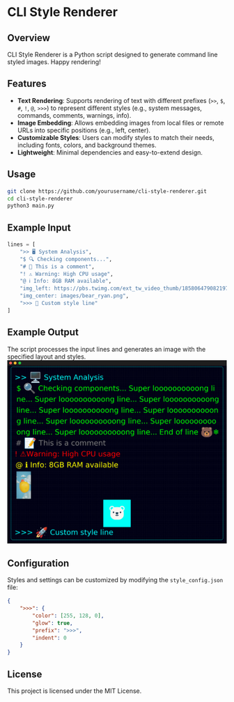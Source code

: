 # CLI Style Renderer

## Overview
CLI Style Renderer is a Python script designed to generate command line styled images. Happy rendering!

## Features
- **Text Rendering**: Supports rendering of text with different prefixes (`>>`, `$`, `#`, `!`, `@`, `>>>`) to represent different styles (e.g., system messages, commands, comments, warnings, info).
- **Image Embedding**: Allows embedding images from local files or remote URLs into specific positions (e.g., left, center).
- **Customizable Styles**: Users can modify styles to match their needs, including fonts, colors, and background themes.
- **Lightweight**: Minimal dependencies and easy-to-extend design.


## Usage
```bash
git clone https://github.com/yourusername/cli-style-renderer.git
cd cli-style-renderer
python3 main.py
```

## Example Input
```python
lines = [
    ">> 🖥️ System Analysis",
    "$ 🔍 Checking components...",
    "# 📝 This is a comment",
    "! ⚠️ Warning: High CPU usage",
    "@ ℹ️ Info: 8GB RAM available",
    "img_left: https://pbs.twimg.com/ext_tw_video_thumb/1858064790821974016/pu/img/MQU4WFGD8vSyb_A2.jpg",
    "img_center: images/bear_ryan.png",
    ">>> 🚀 Custom style line"
]
```

## Example Output
The script processes the input lines and generates an image with the specified layout and styles. 
![CLI Style Renderer Example](output_2025-01-12_15-12-11.png)

## Configuration
Styles and settings can be customized by modifying the `style_config.json` file:
```json
{
    ">>>": {
        "color": [255, 128, 0],
        "glow": true,
        "prefix": ">>>",
        "indent": 0
    }
}
```

## License
This project is licensed under the MIT License.